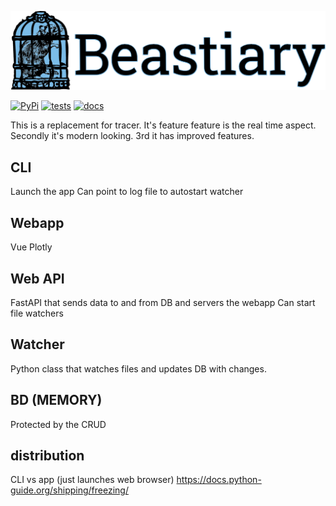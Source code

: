 ![beastiary logo](docs/images/logo.png)


[![PyPi](https://img.shields.io/pypi/v/beastiary.svg)](https://pypi.org/project/beastiary/)
[![tests](https://github.com/Wytamma/beastiary/actions/workflows/test.yml/badge.svg)](https://github.com/Wytamma/beastiary/actions/workflows/test.yml)
[![docs](https://github.com/Wytamma/beastiary/actions/workflows/docs.yml/badge.svg)](https://beastiary.wytamma.com/)

This is a replacement for tracer. It's feature feature is the real time aspect. Secondly it's modern looking. 3rd it has improved features. 


## CLI
Launch the app
Can point to log file to autostart watcher

## Webapp 
Vue
Plotly

## Web API
FastAPI that sends data to and from DB and servers the webapp
Can start file watchers

## Watcher 
Python class that watches files and updates DB with changes.


## BD (MEMORY)
Protected by the CRUD


## distribution 
CLI vs app (just launches web browser)
https://docs.python-guide.org/shipping/freezing/
